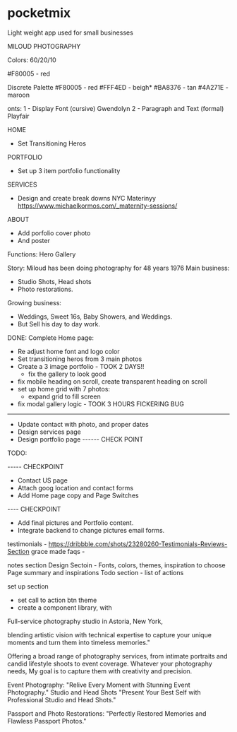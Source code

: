 # pocketmix 
Light weight app used for small businesses


MILOUD PHOTOGRAPHY

Colors:
60/20/10

#F80005 - red 


Discrete Palette
#F80005 - red
#FFF4ED - beigh*
#BA8376 - tan 
#4A271E - maroon

onts:
1 - Display Font (cursive) Gwendolyn
2 - Paragraph and Text (formal) Playfair


HOME 
- Set Transitioning Heros

PORTFOLIO
- Set up 3 item portfolio functionality

SERVICES
- Design and create break downs
NYC Materinyy 
https://www.michaelkormos.com/_maternity-sessions/

ABOUT
- Add porfolio cover photo
- And poster

Functions: 
Hero
Gallery


Story:
Miloud has been doing photography for 48 years 1976
Main business:
- Studio Shots, Head shots
- Photo restorations.

Growing business:
- Weddings, Sweet 16s, Baby Showers, and Weddings. 
- But Sell his day to day work.

DONE:
Complete Home page:
- Re adjust home font and logo color
- Set transitioning heros from 3 main photos
- Create a 3 image portfolio - TOOK 2 DAYS!!
  * fix the gallery to look good
- fix mobile heading on scroll, create transparent heading on scroll
- set up home grid with 7 photos:
    * expand grid to fill screen
- fix modal gallery logic - TOOK 3 HOURS FICKERING BUG
------
- Update contact with photo, and proper dates
- Design services page
- Design portfolio page
------ CHECK POINT


TODO:

----- CHECKPOINT 
- Contact US page
- Attach goog location and contact forms
- Add Home page copy and Page Switches

---- CHECKPOINT 
- Add final pictures and Portfolio content.
- Integrate backend to change pictures email forms.

testimonials - https://dribbble.com/shots/23280260-Testimonials-Reviews-Section
grace made faqs -


notes section
Design Sectoin - Fonts, colors, themes, inspiration to choose
Page summary and inspirations
Todo section - list of actions

set up section
- set call to action btn theme
- create a component library, with 


Full-service photography studio in Astoria, New York,

 blending artistic vision with technical expertise to capture your unique moments and turn them into timeless memories."



Offering a broad range of photography services, from intimate portraits and candid lifestyle shoots to event coverage. Whatever your photography needs, My goal is to capture them with creativity and precision.


Event Photography: "Relive Every Moment with Stunning Event Photography."
Studio and Head Shots "Present Your Best Self with Professional Studio and Head Shots."

Passport and Photo Restorations: "Perfectly Restored Memories and Flawless Passport Photos."